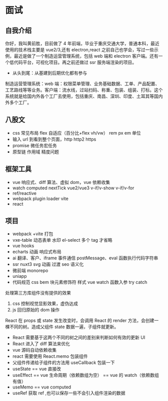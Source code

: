 # 面试

## 自我介绍

你好，我叫黄前胜，目前做了 4 年前端，毕业于重庆交通大学，普通本科，最近使用的技术栈主要是 vue2/3,还有 electron,react 之前自己也学会，写过一些示例，最近是做了一个制造运营管理系统，包括 web 端和 electron 客户端。还有一个低代码平台，可视化项目。再之前还做过 ssr 服务端渲染的项目。

- 从头到尾：从基建到后期优化都有参与

制造运营管理系统：web 端：权限菜单管理、业务基础数据、工单、产品配置、工艺路线等等业务。客户端：流水线，过站扫码、称重、包装、组装、打标。这个系统就是给国内外各个工厂去使用，包括重庆、南昌、深圳、印度、土耳其等国内外多个工厂。

## 八股文

- css 常见布局 flex 自适应（百分比+flex vh/vw） rem px em 单位
- 输入 url 到看到整个页面，http http2 https
- promise 微任务宏任务
- 原型链 作用域 精度问题

## 框架工具

- vue 响应式、diff 算法、虚拟 dom，vue 依赖收集
- watch computed nextTick vue2/vue3 v-if/v-show v-if/v-for
- ref/reactive
- webpack plugin loader vite
- react

## 项目

- webpack +vite 打包
- vxe-table 动态表单 水印 el-select 多个 tag 才省略
- vue hooks
- echarts 动画 响应式布局
- ai 翻译、客户、iframe 事件通信 postMessage、eval 函数执行代码字符串
- ssr nuxt3 svg 动画 过渡 seo 语义化
- 微前端 monorepo
- uniapp
- 代码规范 css bem 块元素修饰符 样式 vue watch 函数入参 try catch

处理第三方库组件没有提供的效果

1. css 控制视觉显影效果，虚伪达成
2. js 回归原始的 dom 操作

React 在 props 或 state 发生改变时，会调用 React 的 render 方法，会创建一棵不同的树。造成父组件 state 数据一遍，子组件就更新。

- React 需要基于这两个不同的树之间的差别来判断如何有效的更新 UI
- React 进入了 diff 算法来优化
- vue 源码自动依赖收集
- react 需要使用 React.memo 包装组件
- 父组件传递给子组件的方法用 useCallback 包装一下
- useState == vue 直接改
- useEffect == vue 生命周期（依赖数组为空） == vue 的 watch（依赖数组有值）
- useMemo == vue computed
- useRef 获取 ref ,也可以保存一些不会引入组件渲染的数据
